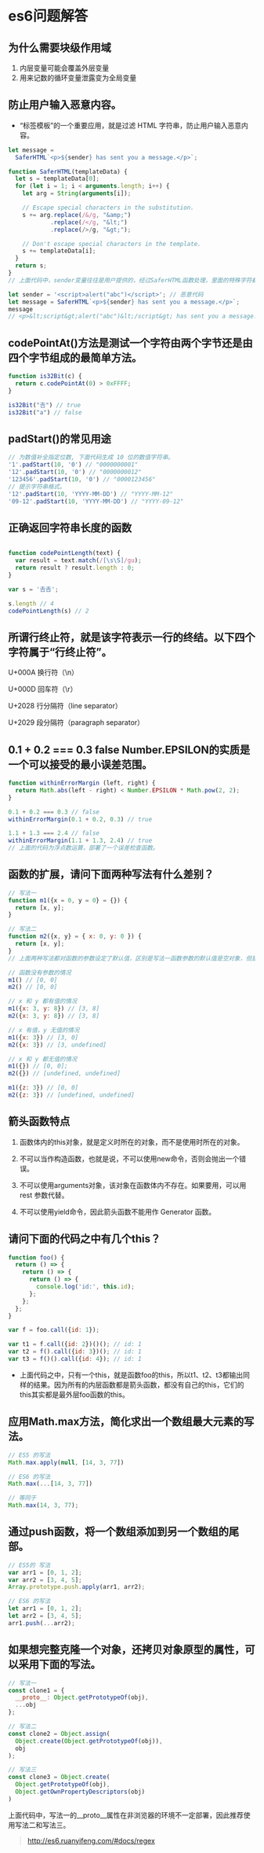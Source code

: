 # es6问题解答

## 为什么需要块级作用域
1. 内层变量可能会覆盖外层变量
2. 用来记数的循环变量泄露变为全局变量

## 防止用户输入恶意内容。
* “标签模板”的一个重要应用，就是过滤 HTML 字符串，防止用户输入恶意内容。
```js
let message =
  SaferHTML`<p>${sender} has sent you a message.</p>`;

function SaferHTML(templateData) {
  let s = templateData[0];
  for (let i = 1; i < arguments.length; i++) {
    let arg = String(arguments[i]);

    // Escape special characters in the substitution.
    s += arg.replace(/&/g, "&amp;")
            .replace(/</g, "&lt;")
            .replace(/>/g, "&gt;");

    // Don't escape special characters in the template.
    s += templateData[i];
  }
  return s;
}
// 上面代码中，sender变量往往是用户提供的，经过SaferHTML函数处理，里面的特殊字符都会被转义。

let sender = '<script>alert("abc")</script>'; // 恶意代码
let message = SaferHTML`<p>${sender} has sent you a message.</p>`;
message
// <p>&lt;script&gt;alert("abc")&lt;/script&gt; has sent you a message.</p>
```

## codePointAt()方法是测试一个字符由两个字节还是由四个字节组成的最简单方法。
```js
function is32Bit(c) {
  return c.codePointAt(0) > 0xFFFF;
}

is32Bit("𠮷") // true
is32Bit("a") // false
```

## padStart()的常见用途
```js
// 为数值补全指定位数, 下面代码生成 10 位的数值字符串。
'1'.padStart(10, '0') // "0000000001"
'12'.padStart(10, '0') // "0000000012"
'123456'.padStart(10, '0') // "0000123456"
// 提示字符串格式。
'12'.padStart(10, 'YYYY-MM-DD') // "YYYY-MM-12"
'09-12'.padStart(10, 'YYYY-MM-DD') // "YYYY-09-12"
```

## 正确返回字符串长度的函数
```js

function codePointLength(text) {
  var result = text.match(/[\s\S]/gu);
  return result ? result.length : 0;
}

var s = '𠮷𠮷';

s.length // 4
codePointLength(s) // 2
```
## 所谓行终止符，就是该字符表示一行的终结。以下四个字符属于“行终止符”。

U+000A 换行符（\n）

U+000D 回车符（\r）

U+2028 行分隔符（line separator）

U+2029 段分隔符（paragraph separator）

## 0.1 + 0.2 === 0.3 false Number.EPSILON的实质是一个可以接受的最小误差范围。
```js
function withinErrorMargin (left, right) {
  return Math.abs(left - right) < Number.EPSILON * Math.pow(2, 2);
}

0.1 + 0.2 === 0.3 // false
withinErrorMargin(0.1 + 0.2, 0.3) // true

1.1 + 1.3 === 2.4 // false
withinErrorMargin(1.1 + 1.3, 2.4) // true
// 上面的代码为浮点数运算，部署了一个误差检查函数。
```

## 函数的扩展，请问下面两种写法有什么差别？
```js
// 写法一
function m1({x = 0, y = 0} = {}) {
  return [x, y];
}

// 写法二
function m2({x, y} = { x: 0, y: 0 }) {
  return [x, y];
}
// 上面两种写法都对函数的参数设定了默认值，区别是写法一函数参数的默认值是空对象，但是设置了对象解构赋值的默认值；写法二函数参数的默认值是一个有具体属性的对象，但是没有设置对象解构赋值的默认值。

// 函数没有参数的情况
m1() // [0, 0]
m2() // [0, 0]

// x 和 y 都有值的情况
m1({x: 3, y: 8}) // [3, 8]
m2({x: 3, y: 8}) // [3, 8]

// x 有值，y 无值的情况
m1({x: 3}) // [3, 0]
m2({x: 3}) // [3, undefined]

// x 和 y 都无值的情况
m1({}) // [0, 0];
m2({}) // [undefined, undefined]

m1({z: 3}) // [0, 0]
m2({z: 3}) // [undefined, undefined]
```

## 箭头函数特点
1. 函数体内的this对象，就是定义时所在的对象，而不是使用时所在的对象。

2. 不可以当作构造函数，也就是说，不可以使用new命令，否则会抛出一个错误。

3. 不可以使用arguments对象，该对象在函数体内不存在。如果要用，可以用 rest 参数代替。

4. 不可以使用yield命令，因此箭头函数不能用作 Generator 函数。

## 请问下面的代码之中有几个this？
```js
function foo() {
  return () => {
    return () => {
      return () => {
        console.log('id:', this.id);
      };
    };
  };
}

var f = foo.call({id: 1});

var t1 = f.call({id: 2})()(); // id: 1
var t2 = f().call({id: 3})(); // id: 1
var t3 = f()().call({id: 4}); // id: 1
```
* 上面代码之中，只有一个this，就是函数foo的this，所以t1、t2、t3都输出同样的结果。因为所有的内层函数都是箭头函数，都没有自己的this，它们的this其实都是最外层foo函数的this。

## 应用Math.max方法，简化求出一个数组最大元素的写法。
```js
// ES5 的写法
Math.max.apply(null, [14, 3, 77])

// ES6 的写法
Math.max(...[14, 3, 77])

// 等同于
Math.max(14, 3, 77);
```

## 通过push函数，将一个数组添加到另一个数组的尾部。
```js
// ES5的 写法
var arr1 = [0, 1, 2];
var arr2 = [3, 4, 5];
Array.prototype.push.apply(arr1, arr2);

// ES6 的写法
let arr1 = [0, 1, 2];
let arr2 = [3, 4, 5];
arr1.push(...arr2);
```

## 如果想完整克隆一个对象，还拷贝对象原型的属性，可以采用下面的写法。

```js
// 写法一
const clone1 = {
  __proto__: Object.getPrototypeOf(obj),
  ...obj
};

// 写法二
const clone2 = Object.assign(
  Object.create(Object.getPrototypeOf(obj)),
  obj
);

// 写法三
const clone3 = Object.create(
  Object.getPrototypeOf(obj),
  Object.getOwnPropertyDescriptors(obj)
)

```
上面代码中，写法一的__proto__属性在非浏览器的环境不一定部署，因此推荐使用写法二和写法三。
> http://es6.ruanyifeng.com/#docs/regex
